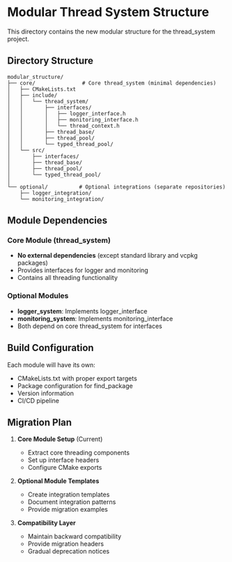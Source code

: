 # Modular Thread System Structure

This directory contains the new modular structure for the thread_system project.

## Directory Structure

```
modular_structure/
├── core/               # Core thread_system (minimal dependencies)
│   ├── CMakeLists.txt
│   ├── include/
│   │   └── thread_system/
│   │       ├── interfaces/
│   │       │   ├── logger_interface.h
│   │       │   ├── monitoring_interface.h
│   │       │   └── thread_context.h
│   │       ├── thread_base/
│   │       ├── thread_pool/
│   │       └── typed_thread_pool/
│   └── src/
│       ├── interfaces/
│       ├── thread_base/
│       ├── thread_pool/
│       └── typed_thread_pool/
│
└── optional/          # Optional integrations (separate repositories)
    ├── logger_integration/
    └── monitoring_integration/
```

## Module Dependencies

### Core Module (thread_system)
- **No external dependencies** (except standard library and vcpkg packages)
- Provides interfaces for logger and monitoring
- Contains all threading functionality

### Optional Modules
- **logger_system**: Implements logger_interface
- **monitoring_system**: Implements monitoring_interface
- Both depend on core thread_system for interfaces

## Build Configuration

Each module will have its own:
- CMakeLists.txt with proper export targets
- Package configuration for find_package
- Version information
- CI/CD pipeline

## Migration Plan

1. **Core Module Setup** (Current)
   - Extract core threading components
   - Set up interface headers
   - Configure CMake exports

2. **Optional Module Templates**
   - Create integration templates
   - Document integration patterns
   - Provide migration examples

3. **Compatibility Layer**
   - Maintain backward compatibility
   - Provide migration headers
   - Gradual deprecation notices